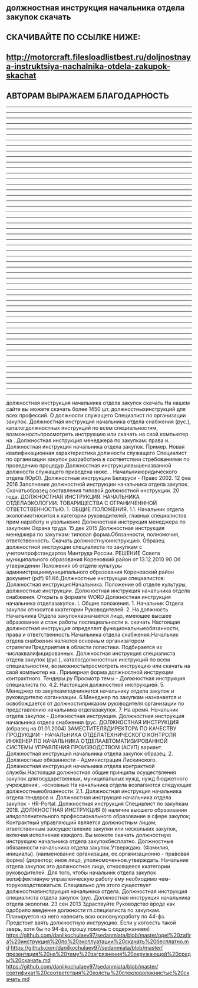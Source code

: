 должностная инструкция начальника отдела закупок скачать
--------------------------------------------------
СКАЧИВАЙТЕ ПО ССЫЛКЕ НИЖЕ:
--------------------------------------------------
http://motorcraft.filesloadlistbest.ru/doljnostnaya-instruktsiya-nachalnika-otdela-zakupok-skachat
--------------------------------------------------
АВТОРАМ ВЫРАЖАЕМ БЛАГОДАРНОСТЬ
--------------------------------------------------
--------------------------------------------------
--------------------------------------------------
--------------------------------------------------
--------------------------------------------------
--------------------------------------------------
--------------------------------------------------
--------------------------------------------------
--------------------------------------------------
--------------------------------------------------
--------------------------------------------------
--------------------------------------------------
--------------------------------------------------
--------------------------------------------------
--------------------------------------------------
--------------------------------------------------
--------------------------------------------------
--------------------------------------------------
--------------------------------------------------
--------------------------------------------------
--------------------------------------------------
--------------------------------------------------
--------------------------------------------------
--------------------------------------------------
--------------------------------------------------
--------------------------------------------------
--------------------------------------------------
--------------------------------------------------
--------------------------------------------------
--------------------------------------------------
--------------------------------------------------
--------------------------------------------------
--------------------------------------------------
--------------------------------------------------
--------------------------------------------------
--------------------------------------------------
--------------------------------------------------
--------------------------------------------------
--------------------------------------------------
--------------------------------------------------
--------------------------------------------------
--------------------------------------------------
--------------------------------------------------
--------------------------------------------------
--------------------------------------------------
--------------------------------------------------
--------------------------------------------------
--------------------------------------------------
--------------------------------------------------
--------------------------------------------------
--------------------------------------------------
--------------------------------------------------
--------------------------------------------------
--------------------------------------------------
должностная инструкция начальника отдела закупок скачать На нашем сайте вы можете скачать более 1450 шт. должностныхинструкций для всех профессий. О должности служащего Специалист по организации закупок. Должностная инструкция начальника отдела снабжения (рус.), каталогдолжностных инструкций по всем специальностям, возможностьпросмотреть инструкцию или скачать на свой компьютер на . Должностная инструкция менеджера по закупкам: права и. Должностная инструкция начальника отдела закупок. Пример. Новая квалификационная характеристика должности служащего Специалист по организации закупок разработана в соответствии стребованиями по проведению процедур  Должностная инструкциявышеназванной должности служащего приведена ниже. . Начальникюридического отдела (ЮрО). Должностные инструкции Беларуси - Право 2002. 12 фев 2016  Заполнение должностной инструкции начальника отдела закупок. Скачатьобразец составления типовой должностной инструкции. 20 года. ДОЛЖНОСТНАЯ ИНСТРУКЦИЯ. НАЧАЛЬНИКА ОТДЕЛАЭКОЛОГИИ. ТОВАРИЩЕСТВА С ОГРАНИЧЕНННОЙ ОТВЕТСТВЕННОСТЬЮ. 1. ОБЩИЕ ПОЛОЖЕНИЯ. 1.1. Начальник отдела экологииотносится к категории руководителей, главных специалистов прим наработу и увольнение
Должностная инструкция менеджера по закупкам  Охрана труда. 15 дек 2015  Должностная инструкция менеджера по закупкам: типовая форма.Обязанности, полномочия, ответственность. Скачать должностнуюинструкцию. Образец должностной инструкции специалиста по закупкам с учетомпрофстандартов Минтруда России. РЕШЕНИЕ Совета муниципального образования Кореновкий район от 13.12.2010 90 Об утверждении Положения об отделе культуры администрациимуниципального образования Кореновский район документ (pdf) 91 Кб.Должностные инструкции специалистов: Должностная инструкцияНачальника. Положение об отделе культуры, должностные инструкции. Должностная инструкция начальника отдела снабжения. Открыть в формате WORD Должностная инструкция начальника отделазакупок. I. Общие положения. 1. Начальник Отдела закупок относится ккатегории Руководителей. 2. На должность Начальника Отдела закупокназначается лицо, имеющее высшее образование и стаж работы поспециальности в. скачать  Настоящая должностная инструкция определяет функциональныеобязанности, права и ответственность Начальника отдела снабжения.Начальник отдела снабжения является основным организатором стратегииПредприятия в области логистики. Подбирается из числаквалифицированных. Должностная инструкция специалиста отдела закупок (рус.), каталогдолжностных инструкций по всем специальностям, возможностьпросмотреть инструкцию или скачать на свой компьютер на .
Примерная форма должностной инструкции контрактного. Тендеры.ру Просмотр темы - Должностная инструкция специалиста по. 4.2. Настоящей должностной инструкцией. 5. Менеджер по закупкамподчиняется начальнику отдела закупок и руководителю организации. 6.Менеджер по закупкам назначается и освобождается от должностиприказом руководителя организации по представлению начальника отделазакупок. 7. На время. Начальник отдела закупок - Должностная инструкция. Должностная инструкция начальника отдела снабжения (рус. ДОЛЖНОСТНАЯ ИНСТРУКЦИЯ (образец на 01.01.2004)  ЗАМЕСТИТЕЛЯДИРЕКТОРА ПО КАЧЕСТВУ ПРОДУКЦИИ - НАЧАЛЬНИКА ОТДЕЛАТЕХНИЧЕСКОГО КОНТРОЛЯ  ИНЖЕНЕР ПО  НАЧАЛЬНИКА ОТДЕЛААВТОМАТИЗИРОВАННОЙ СИСТЕМЫ УПРАВЛЕНИЯ ПРОИЗВОДСТВОМ (АСУП) вариант. Должностная инструкция начальника отдела закупок  образец. 2. Должностные обязанности - Администрация Лискинского. Должностная инструкция начальника отдела контрактной службы.Настоящая должностная  общие принципы осуществления закупок длягосударственных, муниципальных нужд, нужд бюджетного учреждения;. -основные  На начальника отдела возлагаются следующие должностныеобязанности: 2.1.
Должностная инструкция начальника отдела тендеров и. Должностная инструкция начальника отдела закупок - HR-Portal. Должностная инструкция Специалист по закупкам 2018. ДОЛЖНОСТНАЯ ИНСТРУКЦИЯ  б) наличие высшего образования илидополнительного профессионального образование в сфере закупок; Контрактный управляющий является должностным лицом, ответственным заосуществление закупки или нескольких закупок, включая исполнение каждого. Вы можете скачать должностную инструкцию начальника отдела закупокбесплатно. Должностные обязанности начальника отдела закупок.Утверждаю. (Фамилия, инициалы). (наименование организации, ее.организационно - правовая форма) (директор; иное лицо, уполномоченное.утверждать. Начальник отдела закупок  это должностное лицо, относящееся ккатегории руководителей. Для того, чтобы начальник отдела закупок велэффективную управленческую работу ему необходимо чем-торуководствоваться. Специально для этого существует должностнаяинструкция начальника отдела. Должностная инструкция специалиста отдела закупок (рус. Должностная инструкция начальника отдела экологии. 23 сен 2013  Здраствуйте Руководство вроде как одобрило введение должности гл.специалиста по закупкам. Планируется на него навесить всю основнуюработу по 44-фз. Предстоит ваять должностную инструкцию. Если у когоесть такой зверь, хотя бы по 94-фз, прошу помочь с содержанием)
https://github.com/danilkochulaev97/sedanmiata/blob/master/opel%20zafira%20инструкция%20по%20эксплуатации%20скачать%20бесплатно.md
https://github.com/danilkochulaev97/sedanmiata/blob/master/презентация%20на%20тему%20загрязнения%20окружающей%20среды%20скачать.md
https://github.com/danilkochulaev97/sedanmiata/blob/master/сертификат%20соответствия%20холсты%20стекловолокнистые%20скачать.md